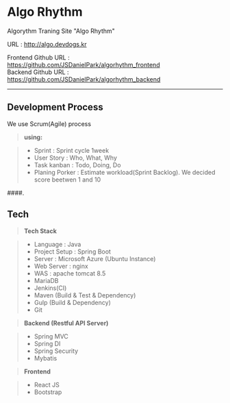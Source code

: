 Algo Rhythm
===================


Algorythm Traning Site "Algo Rhythm"

URL : http://algo.devdogs.kr




Frontend Github URL : https://github.com/JSDanielPark/algorhythm_frontend   
Backend Github URL : https://github.com/JSDanielPark/algorhythm_backend 

----------

  
    
      
      
Development Process
-------------
We use Scrum(Agile) process

> **using:**

> - Sprint : Sprint cycle 1week
> - User Story : Who, What, Why
> - Task kanban : Todo, Doing, Do
> - Planing Porker : Estimate workload(Sprint Backlog). We decided score beetwen 1 and 10


####.

Tech
-------------
> **Tech Stack**

> - Language : Java
> - Project Setup : Spring Boot
> - Server : Microsoft Azure (Ubuntu Instance)
> - Web Server : nginx
> - WAS : apache tomcat 8.5
> - MariaDB
> - Jenkins(CI)
> - Maven (Build & Test & Dependency)
> - Gulp (Build & Dependency)
> - Git
  

  
> **Backend (Restful API Server)**

> - Spring MVC
> - Spring DI
> - Spring Security
> - Mybatis
  

  
> **Frontend**

> - React JS
> - Bootstrap

